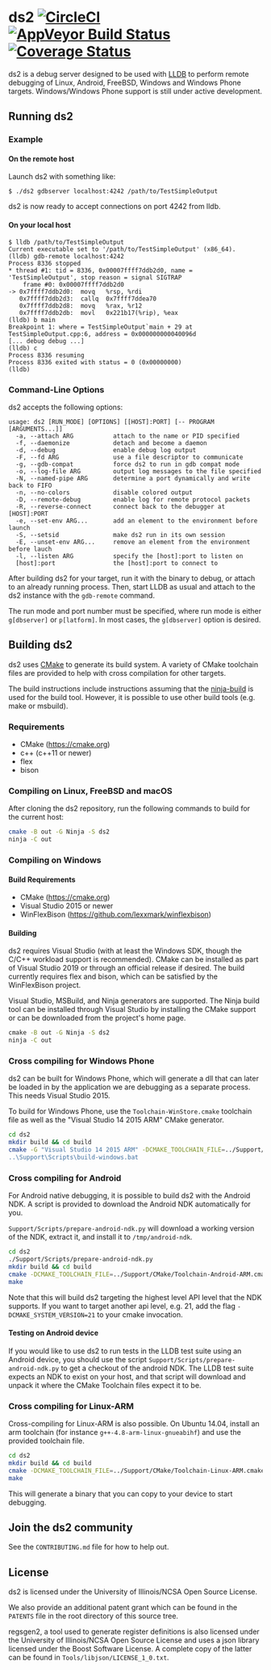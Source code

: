 # ds2 [![CircleCI](https://circleci.com/gh/facebook/ds2.svg?style=shield)](https://circleci.com/gh/facebook/ds2) [![AppVeyor Build Status](https://ci.appveyor.com/api/projects/status/sdt15jwwbv2ocdlg/branch/master?svg=true)](https://ci.appveyor.com/project/a20012251/ds2/branch/master) [![Coverage Status](https://coveralls.io/repos/github/facebook/ds2/badge.svg?branch=master)](https://coveralls.io/github/facebook/ds2?branch=master)

ds2 is a debug server designed to be used with [LLDB](http://lldb.llvm.org/) to
perform remote debugging of Linux, Android, FreeBSD, Windows and Windows Phone
targets. Windows/Windows Phone support is still under active development.

## Running ds2

### Example

#### On the remote host

Launch ds2 with something like:

    $ ./ds2 gdbserver localhost:4242 /path/to/TestSimpleOutput

ds2 is now ready to accept connections on port 4242 from lldb.

#### On your local host

    $ lldb /path/to/TestSimpleOutput
    Current executable set to '/path/to/TestSimpleOutput' (x86_64).
    (lldb) gdb-remote localhost:4242
    Process 8336 stopped
    * thread #1: tid = 8336, 0x00007ffff7ddb2d0, name = 'TestSimpleOutput', stop reason = signal SIGTRAP
        frame #0: 0x00007ffff7ddb2d0
    -> 0x7ffff7ddb2d0:  movq   %rsp, %rdi
       0x7ffff7ddb2d3:  callq  0x7ffff7ddea70
       0x7ffff7ddb2d8:  movq   %rax, %r12
       0x7ffff7ddb2db:  movl   0x221b17(%rip), %eax
    (lldb) b main
    Breakpoint 1: where = TestSimpleOutput`main + 29 at TestSimpleOutput.cpp:6, address = 0x000000000040096d
    [... debug debug ...]
    (lldb) c
    Process 8336 resuming
    Process 8336 exited with status = 0 (0x00000000)
    (lldb)

### Command-Line Options

ds2 accepts the following options:

```
usage: ds2 [RUN_MODE] [OPTIONS] [[HOST]:PORT] [-- PROGRAM [ARGUMENTS...]]
  -a, --attach ARG           attach to the name or PID specified
  -f, --daemonize            detach and become a daemon
  -d, --debug                enable debug log output
  -F, --fd ARG               use a file descriptor to communicate
  -g, --gdb-compat           force ds2 to run in gdb compat mode
  -o, --log-file ARG         output log messages to the file specified
  -N, --named-pipe ARG       determine a port dynamically and write back to FIFO
  -n, --no-colors            disable colored output
  -D, --remote-debug         enable log for remote protocol packets
  -R, --reverse-connect      connect back to the debugger at [HOST]:PORT
  -e, --set-env ARG...       add an element to the environment before launch
  -S, --setsid               make ds2 run in its own session
  -E, --unset-env ARG...     remove an element from the environment before lauch
  -l, --listen ARG           specify the [host]:port to listen on
  [host]:port                the [host]:port to connect to
```

After building ds2 for your target, run it with the binary to debug, or attach
to an already running process. Then, start LLDB as usual and attach to the ds2
instance with the `gdb-remote` command.

The run mode and port number must be specified, where run mode is either
`g[dbserver]` or `p[latform]`. In most cases, the `g[dbserver]` option is desired.

## Building ds2

ds2 uses [CMake](http://www.cmake.org/) to generate its build system. A variety
of CMake toolchain files are provided to help with cross compilation for other
targets.

The build instructions include instructions assuming that the [ninja-build](https://github.com/ninja-build/ninja) is used for the build tool.  However, it is possible to use other build tools (e.g. make or msbuild).

### Requirements

- CMake (https://cmake.org)
- c++ (c++11 or newer)
- flex
- bison

### Compiling on Linux, FreeBSD and macOS

After cloning the ds2 repository, run the following commands to build for the current host:

```sh
cmake -B out -G Ninja -S ds2
ninja -C out
```

### Compiling on Windows

#### Build Requirements

- CMake (https://cmake.org)
- Visual Studio 2015 or newer
- WinFlexBison (https://github.com/lexxmark/winflexbison)

#### Building

ds2 requires Visual Studio (with at least the Windows SDK, though the C/C++ workload support is recommended).  CMake can be installed as part of Visual Studio 2019 or through an official release if desired.  The build currently requires flex and bison, which can be satisfied by the WinFlexBison project.

Visual Studio, MSBuild, and Ninja generators are supported.  The Ninja build tool can be installed through Visual Studio by installing the CMake support or can be downloaded from the project's home page.

```cmd
cmake -B out -G Ninja -S ds2
ninja -C out
```

### Cross compiling for Windows Phone

ds2 can be built for Windows Phone, which will generate a dll that can later be
loaded in by the application we are debugging as a separate process. This needs
Visual Studio 2015.

To build for Windows Phone, use the `Toolchain-WinStore.cmake` toolchain file
as well as the "Visual Studio 14 2015 ARM" CMake generator.

```sh
cd ds2
mkdir build && cd build
cmake -G "Visual Studio 14 2015 ARM" -DCMAKE_TOOLCHAIN_FILE=../Support/CMake/Toolchain-WinStore.cmake" ..
..\Support\Scripts\build-windows.bat
```

### Cross compiling for Android

For Android native debugging, it is possible to build ds2 with the Android NDK.
A script is provided to download the Android NDK automatically for you.

`Support/Scripts/prepare-android-ndk.py` will download a working version
of the NDK, extract it, and install it to `/tmp/android-ndk`.

```sh
cd ds2
./Support/Scripts/prepare-android-ndk.py
mkdir build && cd build
cmake -DCMAKE_TOOLCHAIN_FILE=../Support/CMake/Toolchain-Android-ARM.cmake ..
make
```

Note that this will build ds2 targeting the highest level API level that the
NDK supports. If you want to target another api level, e.g. 21, add the flag
`-DCMAKE_SYSTEM_VERSION=21` to your cmake invocation.

#### Testing on Android device

If you would like to use ds2 to run tests in the LLDB test suite using an
Android device, you should use the script
`Support/Scripts/prepare-android-ndk.py` to get a checkout of the android NDK.
The LLDB test suite expects an NDK to exist on your host, and that script will
download and unpack it where the CMake Toolchain files expect it to be.

### Cross compiling for Linux-ARM

Cross-compiling for Linux-ARM is also possible. On Ubuntu 14.04, install an arm
toolchain (for instance `g++-4.8-arm-linux-gnueabihf`) and use the provided
toolchain file.

```sh
cd ds2
mkdir build && cd build
cmake -DCMAKE_TOOLCHAIN_FILE=../Support/CMake/Toolchain-Linux-ARM.cmake ..
make
```

This will generate a binary that you can copy to your device to start
debugging.

## Join the ds2 community

See the `CONTRIBUTING.md` file for how to help out.

## License

ds2 is licensed under the University of Illinois/NCSA Open Source License.

We also provide an additional patent grant which can be found in the `PATENTS`
file in the root directory of this source tree.

regsgen2, a tool used to generate register definitions is also licensed under
the University of Illinois/NCSA Open Source License and uses a json library
licensed under the Boost Software License. A complete copy of the latter can be
found in `Tools/libjson/LICENSE_1_0.txt`.
